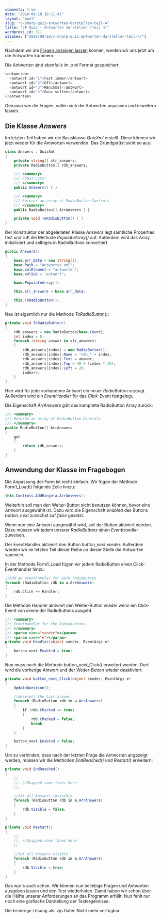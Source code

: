 ```yaml
---
comments: true
date: "2010-09-18 16:51:41"
layout: "post"
slug: "c-sharp-quiz-antworten-darstellen-teil-4"
title: "C# Quiz - Antworten darstellen (Teil 4)"
wordpress_id: 311
aliases: ["2010/09/18/c-sharp-quiz-antworten-darstellen-teil-4/"]
---
```


Nachdem wir die [Fragen anzeigen lassen](http://phansch.net/2010/07/22/c-sharp-quiz-fragen-auslesen-teil-3) können, werden wir uns jetzt um die Antworten kümmern.

Die Antworten sind ebenfalls im .xml Format gespeichert:

    
```cs
<antworten>
  <antwort id="1">Fast immer</antwort>
  <antwort id="2">Oft</antwort>
  <antwort id="3">Manchmal</antwort>
  <antwort id="4">Ganz selten</antwort>
</antworten>
```

Genauso wie die Fragen, sollen sich die Antworten anpassen und erweitern lassen.


## Die Klasse _Answers_


Im letzten Teil haben wir die Basisklasse _QuizXml_ erstellt. Diese können wir jetzt wieder für die Antworten verwenden.
Das Grundgerüst sieht so aus:

```cs
class Answers : QuizXml
{
    private string[] str_answers;
    private RadioButton[] rdb_answers;

    /// <summary>
    /// Constructor
    /// </summary>
    public Answers() { }

    /// <summary>
    /// Returns an array of RadioButton Controls
    /// </summary>
    public RadioButton[] ArrAnswers { }

    private void ToRadioButton() { }
}
```

Der Konstruktor der abgeleiteten Klasse _Answers_ legt sämtliche Properties fest und ruft die Methode _PopulateArray()_ auf. Außerdem wird das Array initialisiert und selbiges in RadioButtons konvertiert.

```cs
public Answers()
{
    base.arr_data = new string[1];
    base.Path = "Antworten.xml";
    base.xmlElement = "antworten";
    base.xmlSub = "antwort";

    base.PopulateArray();

    this.str_answers = base.arr_data;

    this.ToRadioButton();
}
```

Neu ist eigentlich nur die Methode _ToRadioButton()_:

```cs
private void ToRadioButton()
{
    rdb_answers = new RadioButton[base.Count];
    int index = 0;
    foreach (string answer in str_answers)
    {
        rdb_answers[index] = new RadioButton();
        rdb_answers[index].Name = "rdb_" + index;
        rdb_answers[index].Text = answer;
        rdb_answers[index].Top = 40 + (index * 30);
        rdb_answers[index].Left = 20;
        index++;
    }
}
```

Hier wird für jede vorhandene Antwort ein neuer _RadioButton_ erzeugt. Außerdem wird ein _EventHandler_ für das _Click_-Event festgelegt.

Die Eigenschaft _ArrAnswers_ gibt das komplette RadioButton Array zurück:

    
```cs
/// <summary>
/// Returns an array of RadioButton Controls
/// </summary>
public RadioButton[] ArrAnswers
{
    get
    {
        return rdb_answers;
    }
}
```



## Anwendung der Klasse im Fragebogen


Die Anpassung der Form ist recht einfach. Wir fügen der Methode Form1_Load() folgende Zeile hinzu:

```cs
this.Controls.AddRange(a.ArrAnswers);
```

<!--[![button_next](http://wpimages.phansch.de/2010/06/button_next.png)](http://wpimages.phansch.de/2010/06/button_next.png)-->

Weiterhin soll man den Weiter-Button nicht benutzen können, bevor eine Antwort ausgewählt ist. Dazu wird die Eigenschaft _enabled_ des Buttons _button_next_ zunächst auf _false_ gesetzt.

Wenn nun eine Antwort ausgewählt wird, soll der Button aktiviert werden. Dazu müssen wir jedem unserer _RadioButtons_ einen _EventHandler_ zuweisen.

Der EventHandler aktiviert den Button _button_next_ wieder. Außerdem werden wir im letzten Teil dieser Reihe an dieser Stelle die Antworten sammeln.

In der Methode Form1_Load fügen wir jedem RadioButton einen Click-Eventhandler hinzu:

```cs
//Add an eventhandler for each radiobutton
foreach (RadioButton rdb in a.ArrAnswers)
{
    rdb.Click += Handler;
}
```

Die Methode Handler aktiviert den Weiter-Button wieder wenn ein Click-Event von einem der RadioButtons ausgeht.
    
```cs
/// <summary>
/// Eventhandler for the Radiobuttons.
/// </summary>
/// <param name="sender"></param>
/// <param name="e"></param>
private void Handler(object sender, EventArgs e)
{
    button_next.Enabled = true;
}
```

Nun muss noch die Methode button_next_Click() erweitert werden. Dort wird die vorherige Antwort und der Weiter-Button wieder deaktiviert:

```cs
private void button_next_Click(object sender, EventArgs e)
{
    UpdateQuestion();

    //deselect the last answer
    foreach (RadioButton rdb in a.ArrAnswers)
    {
        if (rdb.Checked == true)
        {
            rdb.Checked = false;
            break;
        }
    }

    button_next.Enabled = false;
}
```
Um zu verhinden, dass nach der letzten Frage die Antworten angezeigt werden, müssen wir die Methoden _EndReached()_ und _Restart()_ erweitern:

```cs
private void EndReached()
{
    //.
    //. //Skipped some lines here
    //.

    //Set all Answers invisible
    foreach (RadioButton rdb in a.ArrAnswers)
    {
        rdb.Visible = false;
    }
}

private void Restart()
{
    //.
    //. //Skipped some lines here
    //.

    //Set all Answers visible
    foreach (RadioButton rdb in a.ArrAnswers)
    {
        rdb.Visible = true;
    }
}
```


Das war's auch schon. Wir können nun beliebige Fragen und Antworten ausgeben lassen und den Test wiederholen. Damit haben wir schon über die Hälfte unserer Anforderungen an das Programm erfüllt. Nun fehlt nur noch eine grafische Darstellung der Testergebnisse.

Die bisherige Lösung als .zip Datei: <!--[CSharpQuiz_4](http://wpimages.phansch.de/2010/06/CSharpQuiz_4.zip)--> Nicht mehr verfügbar.
